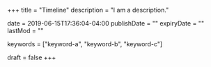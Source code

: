+++
title = "Timeline"
description = "I am a description."

date = 2019-06-15T17:36:04-04:00
publishDate = ""
expiryDate = ""
lastMod = ""

keywords = ["keyword-a", "keyword-b", "keyword-c"]

draft = false
+++
